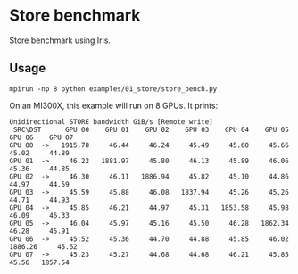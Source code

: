 <!--
SPDX-License-Identifier: MIT
Copyright (c) 2025 Advanced Micro Devices, Inc. All rights reserved.
-->

# Store benchmark

Store benchmark using Iris.

## Usage

```terminal
mpirun -np 8 python examples/01_store/store_bench.py
```
On an MI300X, this example will run on 8 GPUs. It prints:
```terminal
Unidirectional STORE bandwidth GiB/s [Remote write]
 SRC\DST      GPU 00    GPU 01    GPU 02    GPU 03    GPU 04    GPU 05    GPU 06    GPU 07
GPU 00  ->   1915.78     46.44     46.24     45.49     45.60     45.66     45.02     44.89
GPU 01  ->     46.22   1881.97     45.80     46.13     45.89     46.06     45.36     44.85
GPU 02  ->     46.30     46.11   1886.94     45.82     45.10     44.86     44.97     44.59
GPU 03  ->     45.59     45.88     46.08   1837.94     45.26     45.26     44.71     44.93
GPU 04  ->     45.85     46.21     44.97     45.31   1853.58     45.98     46.09     46.33
GPU 05  ->     46.04     45.97     45.16     45.50     46.28   1862.34     46.28     45.91
GPU 06  ->     45.52     45.36     44.70     44.88     45.85     46.02   1886.26     45.62
GPU 07  ->     45.23     45.27     44.68     44.68     46.21     45.85     45.56   1857.54
```
